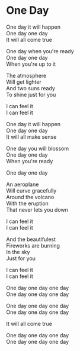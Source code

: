# One Day  

One day it will happen  
One day one day  
It will all come true  

One day when you're ready  
One day one day  
When you're up to it  

The atmosphere  
Will get lighter  
And two suns ready  
To shine just for you  

I can feel it  
I can feel it  

One day it will happen  
One day one day  
It will all make sense  

One day you will blossom  
One day one day  
When you're ready  

One day one day  

An aeroplane  
Will curve gracefully  
Around the volcano  
With the eruption  
That never lets you down  

I can feel it  
I can feel it  

And the beautifulest  
Fireworks are burning  
In the sky  
Just for you  

I can feel it  
I can feel it  

One day one day one day  
One day one day one day  

One day one day one day  
One day one day one day  

It will all come true  

One day one day one day  
One day one day one day  
